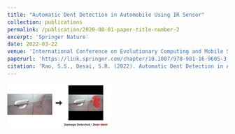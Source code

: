 ```yaml
---
title: "Automatic Dent Detection in Automobile Using IR Sensor"
collection: publications
permalink: /publication/2020-08-01-paper-title-number-2
excerpt: 'Springer Nature'
date: 2022-03-22
venue: 'International Conference on Evolutionary Computing and Mobile Sustainable Networks (ICECMSN-2021) organized on 28-29 September 2021 by RV Institute of Technology and Management, Bangalore, India.'
paperurl: 'https://link.springer.com/chapter/10.1007/978-981-16-9605-3_34'
citation: 'Rao, S.S., Desai, S.R. (2022). Automatic Dent Detection in Automobile Using IR Sensor. In: Suma, V., Fernando, X., Du, KL., Wang, H. (eds) Evolutionary Computing and Mobile Sustainable Networks. Lecture Notes on Data Engineering and Communications Technologies, vol 116. Springer, Singapore.'
---
```


<img src="/images/dent.png" height="100">
